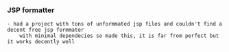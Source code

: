 ### JSP formatter
    - had a project with tons of unformmated jsp files and couldn't find a decent free jsp formmater
        with minimal dependecies so made this, it is far from perfect but it works decently well
        

